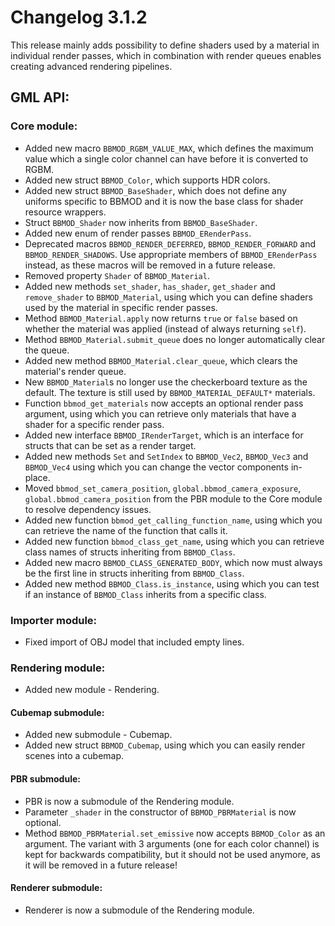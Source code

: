 # Changelog 3.1.2
This release mainly adds possibility to define shaders used by a material in individual render passes, which in combination with render queues enables creating advanced rendering pipelines.

## GML API:
### Core module:
* Added new macro `BBMOD_RGBM_VALUE_MAX`, which defines the maximum value which a single color channel can have before it is converted to RGBM.
* Added new struct `BBMOD_Color`, which supports HDR colors.
* Added new struct `BBMOD_BaseShader`, which does not define any uniforms specific to BBMOD and it is now the base class for shader resource wrappers.
* Struct `BBMOD_Shader` now inherits from `BBMOD_BaseShader`.
* Added new enum of render passes `BBMOD_ERenderPass`.
* Deprecated macros `BBMOD_RENDER_DEFERRED`, `BBMOD_RENDER_FORWARD` and `BBMOD_RENDER_SHADOWS`. Use appropriate members of `BBMOD_ERenderPass` instead, as these macros will be removed in a future release.
* Removed property `Shader` of `BBMOD_Material`.
* Added new methods `set_shader`, `has_shader`, `get_shader` and `remove_shader` to `BBMOD_Material`, using which you can define shaders used by the material in specific render passes.
* Method `BBMOD_Material.apply` now returns `true` or `false` based on whether the material was applied (instead of always returning `self`).
* Method `BBMOD_Material.submit_queue` does no longer automatically clear the queue.
* Added new method `BBMOD_Material.clear_queue`, which clears the material's render queue.
* New `BBMOD_Material`s no longer use the checkerboard texture as the default. The texture is still used by `BBMOD_MATERIAL_DEFAULT*` materials.
* Function `bbmod_get_materials` now accepts an optional render pass argument, using which you can retrieve only materials that have a shader for a specific render pass.
* Added new interface `BBMOD_IRenderTarget`, which is an interface for structs that can be set as a render target.
* Added new methods `Set` and `SetIndex` to `BBMOD_Vec2`, `BBMOD_Vec3` and `BBMOD_Vec4` using which you can change the vector components in-place.
* Moved `bbmod_set_camera_position`, `global.bbmod_camera_exposure`, `global.bbmod_camera_position` from the PBR module to the Core module to resolve dependency issues.
* Added new function `bbmod_get_calling_function_name`, using which you can retrieve the name of the function that calls it.
* Added new function `bbmod_class_get_name`, using which you can retrieve class names of structs inheriting from `BBMOD_Class`.
* Added new macro `BBMOD_CLASS_GENERATED_BODY`, which now must always be the first line in structs inheriting from `BBMOD_Class`.
* Added new method `BBMOD_Class.is_instance`, using which you can test if an instance of `BBMOD_Class` inherits from a specific class.

### Importer module:
* Fixed import of OBJ model that included empty lines.

### Rendering module:
* Added new module - Rendering.

#### Cubemap submodule:
* Added new submodule - Cubemap.
* Added new struct `BBMOD_Cubemap`, using which you can easily render scenes into a cubemap.

#### PBR submodule:
* PBR is now a submodule of the Rendering module.
* Parameter `_shader` in the constructor of `BBMOD_PBRMaterial` is now optional.
* Method `BBMOD_PBRMaterial.set_emissive` now accepts `BBMOD_Color` as an argument. The variant with 3 arguments (one for each color channel) is kept for backwards compatibility, but it should not be used anymore, as it will be removed in a future release!

#### Renderer submodule:
* Renderer is now a submodule of the Rendering module.
